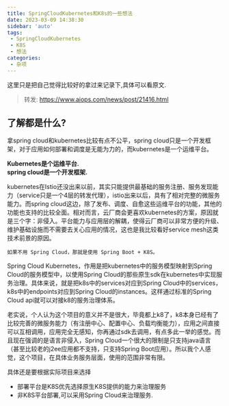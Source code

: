 ```yaml
---
title: SpringCloudKubernetes和K8s的一些想法
date: 2023-03-09 14:38:30
sidebar: 'auto'
tags:
 - SpringCloudKubernetes
 - K8S
 - 想法
categories: 
 - 杂项
---
```

这里只是把自己觉得比较好的拿过来记录下,具体可以看原文.     
> 转发: https://www.aiops.com/news/post/21416.html


## 了解都是什么?
拿spring cloud和kubernetes比较有点不公平，spring cloud只是一个开发框架，对于应用如何部署和调度是无能为力的，而kubernetes是一个运维平台。

__Kubernetes是个运维平台.__     
__spring cloud是一个开发框架.__     


kubernetes在Istio还没出来以前，其实只能提供最基础的服务注册、服务发现能力（service只是一个4层的转发代理），istio出来以后，具有了相对完整的微服务能力。而spring cloud这边，除了发布、调度、自愈这些运维平台的功能，其他的功能也支持的比较全面。相对而言，云厂商会更喜欢kubernetes的方案，原因就是三个字：非侵入。平台能力与应用层的解耦，使得云厂商可以非常方便的升级、维护基础设施而不需要去关心应用的情况，这也是我比较看好service mesh这类技术前景的原因。

`如果不用 Spring Cloud，那就是使用 Spring Boot + K8S。`

Spring Cloud Kubernetes，作用是把kubernetes中的服务模型映射到Spring Cloud的服务模型中，以使用Spring Cloud的那些原生sdk在kubernetes中实现服务治理。具体来说，就是把k8s中的services对应到Spring Cloud中的services，k8s中的endpoints对应到Spring Cloud的instances。这样通过标准的Spring Cloud api就可以对接k8的服务治理体系。


老实说，个人认为这个项目的意义并不是很大，毕竟都上k8了，k8本身已经有了比较完善的微服务能力（有注册中心、配置中心、负载均衡能力），应用之间直接可以互相调用，应用完全无感知，你再通过sdk去调用，有点多此一举的感觉。而且现在强调的是语言非侵入，Spring Cloud一个很大的限制是只支持java语言（甚至比较老的j2ee应用都不支持，只支持Spring Boot应用）。所以我个人感觉，这个项目，在具体业务服务层面，使用的范围非常有限。


具体还是要根据实际项目来选择
* 部署平台是K8S优先选择原生K8S提供的能力来治理服务
* 非K8S平台部署,可以采用Spring Cloud来治理服务.






